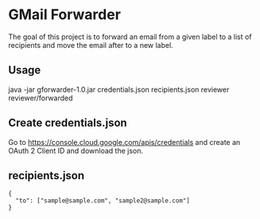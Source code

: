 # GMail Forwarder
The goal of this project is to forward an email from a given label to a list of recipients and move the email after to a new label.

## Usage
java -jar gforwarder-1.0.jar credentials.json recipients.json reviewer reviewer/forwarded

## Create credentials.json
Go to https://console.cloud.google.com/apis/credentials and create an OAuth 2 Client ID and download the json.

## recipients.json

```
{
  "to": ["sample@sample.com", "sample2@sample.com"]
}
```

